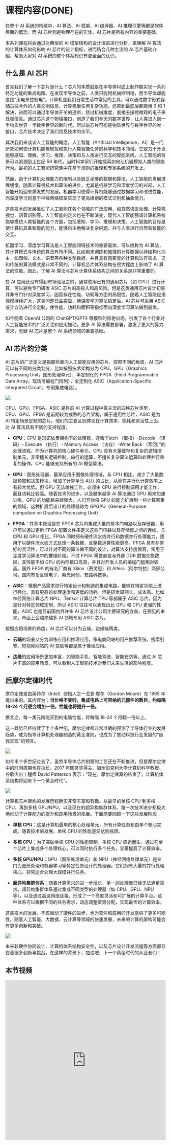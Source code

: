 <!--Copyright ©  适用于[License](https://github.com/chenzomi12/AISystem)版权许可-->

# 课程内容(DONE)

在整个 AI 系统的构建中，AI 算法、AI 框架、AI 编译器、AI 推理引擎等都是软件层面的概念，而 AI 芯片则是物理存在的实体，AI 芯片是所有内容的重要基础。

本系列课程将会通过对典型的 AI 模型结构的设计演进进行分析，来理解 AI 算法的计算体系如何影响 AI 芯片的设计指标，进而结合几种主流的 AI 芯片基础介绍，帮助大家对 AI 系统的整个体系知识有更全面的认识。

## 什么是 AI 芯片

首先我们了解一下芯片是什么？芯片的本质就是在半导体衬底上制作能实现一系列特定功能的集成电路。在发现半导体之前，人类只能用机械控制电，而半导体却能直接“用电来控制电”。计算机是我们日常生活中常见的工具，可以通过数字形式存储古往今外的人类文明信息，计算机里任何复杂功能，还原到最底层都能用 0 和 1 解决，进而可以通过半导体开关的通断，绕过机械维度，直接去操控微观的电子来处理信息。通过芯片这个物理接口，创造了我们今天的数字世界，让人类进入到一半物质世界一半数字世界的新时代。所以说芯片可能是物质世界与数字世界的唯一接口，芯片技术决定了我们信息技术的水平。

其次我们来谈谈人工智能的概念。人工智能（Artificial Intelligence，AI）是一门研究如何使计算机能够模拟和执行人类智能任务的科学和技术领域。它致力于开发能够感知、理解、学习、推理、决策和与人类进行交互的智能系统。人工智能的背景可以追溯到上世纪 50 年代，当时科学家们开始探索如何让机器模拟人类的智能行为。最初的人工智能研究集中在基于规则的推理和专家系统的开发上。

然而，由于计算机处理能力的限制以及缺乏足够的数据和算法，人工智能的发展进展缓慢。随着计算机技术和算法的进步，尤其是机器学习和深度学习的兴起，人工智能开始迎来爆发式的发展。机器学习使得计算机能够通过数据学习和改进性能，而深度学习则基于神经网络模型实现了更高级别的模式识别和抽象能力。

这些技术的发展推动了人工智能在各个领域的广泛应用，如自然语言处理、计算机视觉、语音识别等。人工智能的定义也在不断演变，现代人工智能强调计算机系统能够模仿人类智能的各个方面，包括感知、学习、推理和决策。人工智能的目标是使计算机具备智能的能力，能够自主地解决复杂问题，并与人类进行自然和智能的交互。

机器学习、深度学习算法是人工智能领域技术的重要载体，可以统称为 AI 算法，其计算模式与传统的算法有所不同。比如用来训练和推理的计算数据以非结构化为主，如图像、文本、语音等各种类型数据，并且具有高密度的计算和访存需求，这和传统的算法模式是非常不同的。计算机芯片体系结构在很大程度上影响了 AI 算法的性能。因此，了解 AI 算法与芯片计算体系结构之间的关系是非常重要的。

在 AI 应用还没有得到市场验证之前，通常使用已有的通用芯片（如 CPU）进行计算，可以避免专门研发 ASIC 芯片的高投入和高风险。但是这类通用芯片设计初衷并非专门针对深度学习，因而存在性能、功耗等方面的局限性。随着人工智能应用规模持续扩大，这类问题日益突显，待深度学习算法稳定后，AI 芯片可采用 ASIC 设计方法进行全定制，使性能、功耗和面积等指标面向深度学习算法做到最优。

如今随着 OpenAI 公司的 ChatGPT/GPT4 等模型的惊艳出场，引发了各个行业对人工智能技术的广泛关注和应用推动，更多 AI 算法需要部署，激发了更大的算力需求，无疑 AI 芯片是整个 AI 系统领域的重要基础。

## AI 芯片的分类

AI 芯片的广泛定义是指那些面向人工智能应用的芯片。按照不同的角度，AI 芯片可以有不同的分类划分，比如按照技术架构分为 CPU，GPU（Graphics Processing Unit，图形处理单元），半定制化的 FPGA（Field Programmable Gate Array，现场可编程门阵列），全定制化 ASIC（Application-Specific Integrated Circuit，专用集成电路）。

![](images/01Introduction01.png)

CPU、GPU、FPGA、ASIC 是目前 AI 计算过程中最主流的四种芯片类型，CPU、GPU、FPGA 是前期较为成熟的芯片架构，属于通用性芯片，ASIC 是为 AI 特定场景定制的芯片。他们的主要区别体现在计算效率、能耗和灵活性上面，对 AI 算法具有不同的支持程度。

- **CPU**：CPU 是冯诺依曼架构下的处理器，遵循“Fetch （取指）-Decode （译码）- Execute （执行）- Memory Access （访存）-Write Back （写回）”的处理流程。作为计算机的核心硬件单元，CPU 具有大量缓存和复杂的逻辑控制单元，非常擅长逻辑控制、串行的运算，不擅长复杂算法运算和处理并行重复的操作。CPU 能够支持所有的 AI 模型算法。

- **GPU**：图形处理器，最早应用于图像处理领域，与 CPU 相比，减少了大量数据预取和决策模块，增加了计算单元 ALU 的占比，从而在并行化计算效率上有较大优势。但 GPU 无法单独工作，必须由 CPU 进行控制调用才能工作，而且功耗比较高。随着技术的进步，以及越来越多 AI 算法通过 GPU 用来加速训练，GPU 的功能越来越强大，人们开始将 GPU 的能力扩展到一些计算密集的领域，这种扩展后设计的处理器称为 GPGPU（General-Purpose compution on Graphics Processing Unit）

- **FPGA**：其基本原理是在 FPGA 芯片内集成大量的基本门电路以及存储器，用户可以通过更新 FPGA 配置文件来定义这些门电路以及存储器之间的连线。与 CPU 和 GPU 相比，FPGA 同时拥有硬件流水线并行和数据并行处理能力，适用于以硬件流水线方式处理一条数据，且整数运算性能更高。FPGA 具有非常好的灵活性，可以针对不同的算法做不同的设计，对算法支持度很高，常用于深度学习算法中的推理阶段。不过 FPGA 需要直接与外部 DDR 数据交换数据，其性能不如 GPU 的内存接口高效，并且对开发人员的编程门槛相对较高。国外 FPGA 的有名厂商有 Xilinx（赛灵思）和 Altera（阿尔特拉）两家公司，国内有复旦微电子、紫光同创、安路科技等。

- **ASIC**：根据产品需求进行特定设计和制造的集成电路，能够在特定功能上进行强化，具有更高的处理速度和更低的功耗。但是研发周期长，成本高。比如神经网络计算芯片 NPU、Tensor 计算芯片 TPU 等都属于 ASIC 芯片。因为是针对特定领域定制，所以 ASIC 往往可以表现出比 GPU 和 CPU 更强的性能，ASIC 也是目前国内外许多 AI 芯片设计公司主要研究的方向，在预见的未来，市面上会越来越多 AI 领域专用 ASIC 芯片。

按照应用场景的角度，AI 芯片可以分为云端，边缘端两类。

- **云端**的场景又分为训练应用和推理应用，像电商网站的用户推荐系统、搜索引擎、短视频网站的 AI 变脸等都是属于推理应用。

- **边缘**的应用场景更加丰富，如智能手机、智能驾驶、智能安防等。通过 AI 芯片丰富的应用场景，可以看到人工智能技术对我们未来生活的影响程度。

## 后摩尔定律时代

摩尔定律是由英特尔（Intel）创始人之一戈登·摩尔（Gordon Moore）在 1965 年提出来的。其内容为：**当价格不变时，集成电路上可容纳的元器件的数目，约每隔 18-24 个月便会增加一倍，性能也将提升一倍。**

换言之，每一美元所能买到的电脑性能，将每隔 18-24 个月翻一倍以上。

这一趋势已经持续了半个多世纪，摩尔定律都非常准确的预测了半导体行业的发展趋势，成为指导计算机处理器制造的黄金准则，也成为了推动科技行业发展的“自我实现”的预言。

![](images/01Introduction02.png)

如今半个多世纪过去了，虽然半导体芯片制程的工艺还在不断推进，但是摩尔定律中的时间周期也在拉长。2017 年图灵奖得主、加州伯克利大学计算机科学教授、谷歌杰出工程师 David Patterson 表示：“现在，摩尔定律真的结束了，计算机体系结构将迎来下一个黄金时代“。

![](images/01Introduction03.png)

计算机芯片架构的发展历程确实非常丰富和有趣。从最早的单核 CPU 到多核 CPU，再到多核 GPU/NPU，以及现在的超异构集群体系，每一次技术进步都极大地推动了计算能力的提升和应用场景的拓展。下面简要回顾一下这些发展阶段：

- **单核 CPU**：这是计算机最早的核心处理单元，所有计算任务都由单个核心完成。随着技术的发展，单核 CPU 的性能逐渐达到瓶颈。

- **多核 CPU**：为了突破单核 CPU 的性能限制，多核 CPU 应运而生。通过在单个芯片上集成多个处理核心，可以同时执行多个任务，显著提高了计算效率。

- **多核 GPU/NPU**：GPU（图形处理单元）和 NPU（神经网络处理单元）是专门为图形处理和机器学习等特定任务设计的处理器。它们拥有大量的并行处理核心，非常适合处理大规模并行任务。

- **超异构集群体系**：随着计算需求的进一步增长，单一的处理器已经无法满足需求。超异构集群体系通过集成不同类型的处理器（如 CPU、GPU、NPU 等），以及通过高速网络连接，形成了一个高度灵活和可扩展的计算平台。这种体系可以根据不同的任务需求，动态调整资源分配，实现最优的计算效率。

这些技术的发展，不仅推动了硬件的进步，也为软件和应用的开发提供了更多可能性。随着人工智能、大数据、云计算等领域的快速发展，未来的计算机架构可能会有更多创新和突破。

![](images/01Introduction04.png)

未来软硬件协同设计、计算机体系结构安全性，以及芯片设计开发流程等方面都存在着很多创新与挑战，在这样的背景下，加油吧，下一个黄金时代的从业者们！

## 本节视频

<html>
<iframe src="https://player.bilibili.com/player.html?aid=353011957&bvid=BV1DX4y1D7PC&cid=1042315030&page=1&as_wide=1&high_quality=1&danmaku=0&t=30&autoplay=0" width="100%" height="500" scrolling="no" border="0" frameborder="no" framespacing="0" allowfullscreen="true"> </iframe>
</html>
